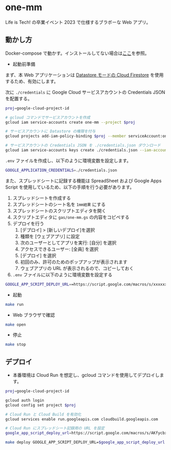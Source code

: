 # one-mm

Life is Tech! の卒業イベント 2023 で仕様するブラボーな Web アプリ。

## 動かし方

Docker-compose で動かす。インストールしてない場合は[ここ](https://qiita.com/isso_719/items/8b4dfc6f441cf52a88b2)を参照。

- 起動前準備

まず、本 Web アプリケーションは [Datastore モードの Cloud Firestore](https://console.cloud.google.com/datastore) を使用するため、有効にします。

次に `./credentials` に Google Cloud サービスアカウントの Credentials JSON を配置する。

```bash
proj=google-cloud-project-id

# gcloud コマンドでサービスアカウントを作成
gcloud iam service-accounts create one-mm --project $proj

# サービスアカウントに Datastore の権限を付与
gcloud projects add-iam-policy-binding $proj --member serviceAccount:one-mm@$proj.iam.gserviceaccount.com --role roles/datastore.user

# サービスアカウントの Credentials JSON を ./credentials.json ダウンロード
gcloud iam service-accounts keys create ./credentials.json --iam-account one-mm@$proj.iam.gserviceaccount.com
```

`.env` ファイルを作成し、以下のように環境変数を設定します。

```bash
GOOGLE_APPLICATION_CREDENTIALS=./credentials.json
```

また、スプレッドシートに記録する機能は SpreadSheet および Google Apps Script を使用しているため、以下の手順を行う必要があります。

1. スプレッドシートを作成する
2. スプレッドシートのシート名を `1mm結果` にする
3. スプレッドシートのスクリプトエディタを開く
4. スクリプトエディタに `gas/one-mm.gs` の内容をコピペする
5. デプロイを行う
   1. [デプロイ] > [新しいデプロイ]を選択
   2. 種類を [ウェブアプリ] に設定
   3. 次のユーザーとしてアプリを実行: [自分] を選択
   4. アクセスできるユーザー: [全員] を選択
   5. [デプロイ] を選択
   6. 初回のみ、許可のためのポップアップが表示されます
   7. ウェブアプリの URL が表示されるので、コピーしておく
6. `.env` ファイルに以下のように環境変数を設定する
```bash
GOOGLE_APP_SCRIPT_DEPLOY_URL==https://script.google.com/macros/s/xxxxxxxxxxxxxxxxxxxxxxxxxxxxxxxxxxxxxxxxxxxxxxxxxxxxxxxxxxxxxxxx/exec
```

- 起動
```bash
make run
```

- Web ブラウザで確認
```bash
make open
```

- 停止
```bash
make stop
```

## デプロイ

- 本番環境は Cloud Run を想定し、gcloud コマンドを使用してデプロイします。

```bash
proj=google-cloud-project-id

gcloud auth login
gcloud config set project $proj

# Cloud Run と Cloud Build を有効化
gcloud services enable run.googleapis.com cloudbuild.googleapis.com

# Cloud Run にスプレッドシート記録用の URL を設定
google_app_script_deploy_url=https://script.google.com/macros/s/AKfycbxAsMtaIdZYV-re25sCEnvr6WZ7Gvl8ngoFWb_VCfUABmXSUe-HRrVGVTZ5iFLfRHMi/exec

make deploy GOOGLE_APP_SCRIPT_DEPLOY_URL=$google_app_script_deploy_url 
```